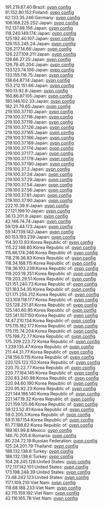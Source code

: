191.219.67.40:Brazil: [ovpn config](vpn/191_219_67_40.ovpn)  
91.152.80.152:Finland: [ovpn config](vpn/91_152_80_152.ovpn)  
62.133.35.246:Germany: [ovpn config](vpn/62_133_35_246.ovpn)  
106.168.225.252:Japan: [ovpn config](vpn/106_168_225_252.ovpn)  
112.137.68.156:Japan: [ovpn config](vpn/112_137_68_156.ovpn)  
118.240.149.174:Japan: [ovpn config](vpn/118_240_149_174.ovpn)  
125.192.40.107:Japan: [ovpn config](vpn/125_192_40_107.ovpn)  
126.153.245.24:Japan: [ovpn config](vpn/126_153_245_24.ovpn)  
126.217.14.66:Japan: [ovpn config](vpn/126_217_14_66.ovpn)  
126.227.109.211:Japan: [ovpn config](vpn/126_227_109_211.ovpn)  
126.66.27.25:Japan: [ovpn config](vpn/126_66_27_25.ovpn)  
126.79.45.204:Japan: [ovpn config](vpn/126_79_45_204.ovpn)  
133.123.74.106:Japan: [ovpn config](vpn/133_123_74_106.ovpn)  
133.155.116.75:Japan: [ovpn config](vpn/133_155_116_75.ovpn)  
138.64.87.14:Japan: [ovpn config](vpn/138_64_87_14.ovpn)  
153.212.151.66:Japan: [ovpn config](vpn/153_212_151_66.ovpn)  
160.13.92.8:Japan: [ovpn config](vpn/160_13_92_8.ovpn)  
160.86.87.105:Japan: [ovpn config](vpn/160_86_87_105.ovpn)  
180.146.102.33:Japan: [ovpn config](vpn/180_146_102_33.ovpn)  
182.21.79.65:Japan: [ovpn config](vpn/182_21_79_65.ovpn)  
219.100.37.110:Japan: [ovpn config](vpn/219_100_37_110.ovpn)  
219.100.37.118:Japan: [ovpn config](vpn/219_100_37_118.ovpn)  
219.100.37.119:Japan: [ovpn config](vpn/219_100_37_119.ovpn)  
219.100.37.126:Japan: [ovpn config](vpn/219_100_37_126.ovpn)  
219.100.37.165:Japan: [ovpn config](vpn/219_100_37_165.ovpn)  
219.100.37.166:Japan: [ovpn config](vpn/219_100_37_166.ovpn)  
219.100.37.169:Japan: [ovpn config](vpn/219_100_37_169.ovpn)  
219.100.37.174:Japan: [ovpn config](vpn/219_100_37_174.ovpn)  
219.100.37.177:Japan: [ovpn config](vpn/219_100_37_177.ovpn)  
219.100.37.179:Japan: [ovpn config](vpn/219_100_37_179.ovpn)  
219.100.37.190:Japan: [ovpn config](vpn/219_100_37_190.ovpn)  
219.100.37.2:Japan: [ovpn config](vpn/219_100_37_2.ovpn)  
219.100.37.24:Japan: [ovpn config](vpn/219_100_37_24.ovpn)  
219.100.37.29:Japan: [ovpn config](vpn/219_100_37_29.ovpn)  
219.100.37.54:Japan: [ovpn config](vpn/219_100_37_54.ovpn)  
219.100.37.56:Japan: [ovpn config](vpn/219_100_37_56.ovpn)  
219.100.37.81:Japan: [ovpn config](vpn/219_100_37_81.ovpn)  
219.100.37.90:Japan: [ovpn config](vpn/219_100_37_90.ovpn)  
222.10.39.9:Japan: [ovpn config](vpn/222_10_39_9.ovpn)  
27.121.199.10:Japan: [ovpn config](vpn/27_121_199_10.ovpn)  
36.13.201.9:Japan: [ovpn config](vpn/36_13_201_9.ovpn)  
42.146.74.74:Japan: [ovpn config](vpn/42_146_74_74.ovpn)  
59.129.44.173:Japan: [ovpn config](vpn/59_129_44_173.ovpn)  
59.147.139.142:Japan: [ovpn config](vpn/59_147_139_142.ovpn)  
60.153.193.239:Japan: [ovpn config](vpn/60_153_193_239.ovpn)  
114.30.13.93:Korea Republic of: [ovpn config](vpn/114_30_13_93.ovpn)  
115.22.148.80:Korea Republic of: [ovpn config](vpn/115_22_148_80.ovpn)  
115.86.174.246:Korea Republic of: [ovpn config](vpn/115_86_174_246.ovpn)  
118.216.36.83:Korea Republic of: [ovpn config](vpn/118_216_36_83.ovpn)  
118.34.168.115:Korea Republic of: [ovpn config](vpn/118_34_168_115.ovpn)  
118.36.103.239:Korea Republic of: [ovpn config](vpn/118_36_103_239.ovpn)  
119.203.19.251:Korea Republic of: [ovpn config](vpn/119_203_19_251.ovpn)  
119.203.29.51:Korea Republic of: [ovpn config](vpn/119_203_29_51.ovpn)  
121.151.240.73:Korea Republic of: [ovpn config](vpn/121_151_240_73.ovpn)  
121.163.54.35:Korea Republic of: [ovpn config](vpn/121_163_54_35.ovpn)  
121.171.255.212:Korea Republic of: [ovpn config](vpn/121_171_255_212.ovpn)  
123.109.118.177:Korea Republic of: [ovpn config](vpn/123_109_118_177.ovpn)  
125.128.251.81:Korea Republic of: [ovpn config](vpn/125_128_251_81.ovpn)  
125.140.60.95:Korea Republic of: [ovpn config](vpn/125_140_60_95.ovpn)  
125.141.107.150:Korea Republic of: [ovpn config](vpn/125_141_107_150.ovpn)  
14.47.210.134:Korea Republic of: [ovpn config](vpn/14_47_210_134.ovpn)  
175.115.182.177:Korea Republic of: [ovpn config](vpn/175_115_182_177.ovpn)  
175.115.74.204:Korea Republic of: [ovpn config](vpn/175_115_74_204.ovpn)  
175.198.72.77:Korea Republic of: [ovpn config](vpn/175_198_72_77.ovpn)  
175.209.223.72:Korea Republic of: [ovpn config](vpn/175_209_223_72.ovpn)  
1.239.135.47:Korea Republic of: [ovpn config](vpn/1_239_135_47.ovpn)  
211.44.31.77:Korea Republic of: [ovpn config](vpn/211_44_31_77.ovpn)  
218.156.0.115:Korea Republic of: [ovpn config](vpn/218_156_0_115.ovpn)  
220.125.122.152:Korea Republic of: [ovpn config](vpn/220_125_122_152.ovpn)  
220.70.22.77:Korea Republic of: [ovpn config](vpn/220_70_22_77.ovpn)  
220.77.164.145:Korea Republic of: [ovpn config](vpn/220_77_164_145.ovpn)  
220.83.240.98:Korea Republic of: [ovpn config](vpn/220_83_240_98.ovpn)  
220.94.60.190:Korea Republic of: [ovpn config](vpn/220_94_60_190.ovpn)  
220.95.92.23:Korea Republic of: [ovpn config](vpn/220_95_92_23.ovpn)  
221.144.186.140:Korea Republic of: [ovpn config](vpn/221_144_186_140.ovpn)  
221.147.19.32:Korea Republic of: [ovpn config](vpn/221_147_19_32.ovpn)  
221.159.125.66:Korea Republic of: [ovpn config](vpn/221_159_125_66.ovpn)  
39.123.52.81:Korea Republic of: [ovpn config](vpn/39_123_52_81.ovpn)  
59.0.205.3:Korea Republic of: [ovpn config](vpn/59_0_205_3.ovpn)  
59.11.187.154:Korea Republic of: [ovpn config](vpn/59_11_187_154.ovpn)  
61.77.198.62:Korea Republic of: [ovpn config](vpn/61_77_198_62.ovpn)  
189.161.99.8:Mexico: [ovpn config](vpn/189_161_99_8.ovpn)  
146.70.205.6:Romania: [ovpn config](vpn/146_70_205_6.ovpn)  
80.234.72.19:Russian Federation: [ovpn config](vpn/80_234_72_19.ovpn)  
125.24.201.79:Thailand: [ovpn config](vpn/125_24_201_79.ovpn)  
188.132.138.6:Turkey: [ovpn config](vpn/188_132_138_6.ovpn)  
188.132.138.6:Turkey: [ovpn config](vpn/188_132_138_6.ovpn)  
104.28.245.128:United States: [ovpn config](vpn/104_28_245_128.ovpn)  
172.117.142.101:United States: [ovpn config](vpn/172_117_142_101.ovpn)  
173.198.248.39:United States: [ovpn config](vpn/173_198_248_39.ovpn)  
73.48.242.123:United States: [ovpn config](vpn/73_48_242_123.ovpn)  
117.1.109.210:Viet Nam: [ovpn config](vpn/117_1_109_210.ovpn)  
118.68.188.233:Viet Nam: [ovpn config](vpn/118_68_188_233.ovpn)  
42.115.159.192:Viet Nam: [ovpn config](vpn/42_115_159_192.ovpn)  
42.116.165.78:Viet Nam: [ovpn config](vpn/42_116_165_78.ovpn)  
